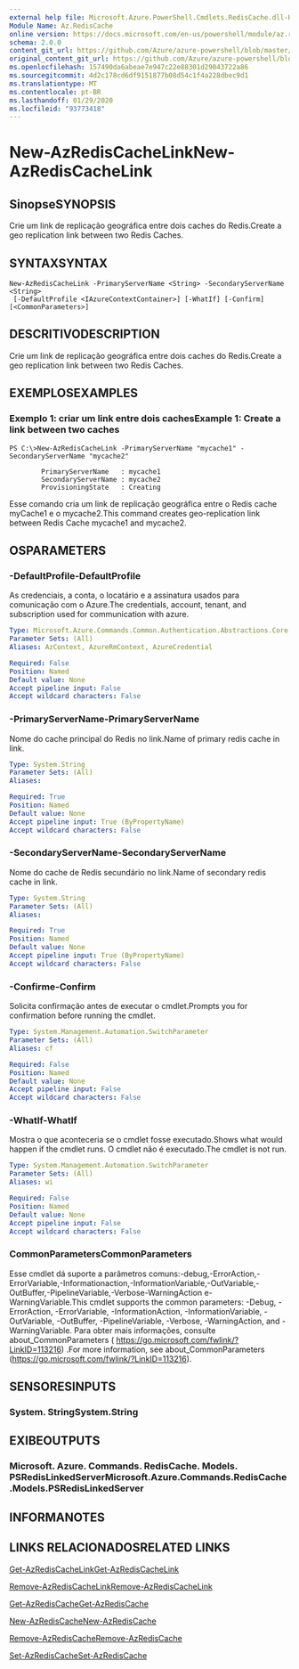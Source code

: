 ```yaml
---
external help file: Microsoft.Azure.PowerShell.Cmdlets.RedisCache.dll-Help.xml
Module Name: Az.RedisCache
online version: https://docs.microsoft.com/en-us/powershell/module/az.rediscache/new-azrediscachelink
schema: 2.0.0
content_git_url: https://github.com/Azure/azure-powershell/blob/master/src/RedisCache/RedisCache/help/New-AzRedisCacheLink.md
original_content_git_url: https://github.com/Azure/azure-powershell/blob/master/src/RedisCache/RedisCache/help/New-AzRedisCacheLink.md
ms.openlocfilehash: 157490da6abeae7e947c22e88301d29043722a86
ms.sourcegitcommit: 4d2c178cd6df9151877b08d54c1f4a228dbec9d1
ms.translationtype: MT
ms.contentlocale: pt-BR
ms.lasthandoff: 01/29/2020
ms.locfileid: "93773418"
---
```

# <span data-ttu-id="81ed9-101">New-AzRedisCacheLink</span><span class="sxs-lookup"><span data-stu-id="81ed9-101">New-AzRedisCacheLink</span></span>

## <span data-ttu-id="81ed9-102">Sinopse</span><span class="sxs-lookup"><span data-stu-id="81ed9-102">SYNOPSIS</span></span>
<span data-ttu-id="81ed9-103">Crie um link de replicação geográfica entre dois caches do Redis.</span><span class="sxs-lookup"><span data-stu-id="81ed9-103">Create a geo replication link between two Redis Caches.</span></span>

## <span data-ttu-id="81ed9-104">SYNTAX</span><span class="sxs-lookup"><span data-stu-id="81ed9-104">SYNTAX</span></span>

```
New-AzRedisCacheLink -PrimaryServerName <String> -SecondaryServerName <String>
 [-DefaultProfile <IAzureContextContainer>] [-WhatIf] [-Confirm] [<CommonParameters>]
```

## <span data-ttu-id="81ed9-105">DESCRITIVO</span><span class="sxs-lookup"><span data-stu-id="81ed9-105">DESCRIPTION</span></span>
<span data-ttu-id="81ed9-106">Crie um link de replicação geográfica entre dois caches do Redis.</span><span class="sxs-lookup"><span data-stu-id="81ed9-106">Create a geo replication link between two Redis Caches.</span></span>

## <span data-ttu-id="81ed9-107">EXEMPLOS</span><span class="sxs-lookup"><span data-stu-id="81ed9-107">EXAMPLES</span></span>

### <span data-ttu-id="81ed9-108">Exemplo 1: criar um link entre dois caches</span><span class="sxs-lookup"><span data-stu-id="81ed9-108">Example 1: Create a link between two caches</span></span>
```
PS C:\>New-AzRedisCacheLink -PrimaryServerName "mycache1" -SecondaryServerName "mycache2"

        PrimaryServerName   : mycache1
        SecondaryServerName : mycache2
        ProvisioningState   : Creating
```

<span data-ttu-id="81ed9-109">Esse comando cria um link de replicação geográfica entre o Redis cache myCache1 e o mycache2.</span><span class="sxs-lookup"><span data-stu-id="81ed9-109">This command creates geo-replication link between Redis Cache mycache1 and mycache2.</span></span>

## <span data-ttu-id="81ed9-110">OS</span><span class="sxs-lookup"><span data-stu-id="81ed9-110">PARAMETERS</span></span>

### <span data-ttu-id="81ed9-111">-DefaultProfile</span><span class="sxs-lookup"><span data-stu-id="81ed9-111">-DefaultProfile</span></span>
<span data-ttu-id="81ed9-112">As credenciais, a conta, o locatário e a assinatura usados para comunicação com o Azure.</span><span class="sxs-lookup"><span data-stu-id="81ed9-112">The credentials, account, tenant, and subscription used for communication with azure.</span></span>

```yaml
Type: Microsoft.Azure.Commands.Common.Authentication.Abstractions.Core.IAzureContextContainer
Parameter Sets: (All)
Aliases: AzContext, AzureRmContext, AzureCredential

Required: False
Position: Named
Default value: None
Accept pipeline input: False
Accept wildcard characters: False
```

### <span data-ttu-id="81ed9-113">-PrimaryServerName</span><span class="sxs-lookup"><span data-stu-id="81ed9-113">-PrimaryServerName</span></span>
<span data-ttu-id="81ed9-114">Nome do cache principal do Redis no link.</span><span class="sxs-lookup"><span data-stu-id="81ed9-114">Name of primary redis cache in link.</span></span>

```yaml
Type: System.String
Parameter Sets: (All)
Aliases:

Required: True
Position: Named
Default value: None
Accept pipeline input: True (ByPropertyName)
Accept wildcard characters: False
```

### <span data-ttu-id="81ed9-115">-SecondaryServerName</span><span class="sxs-lookup"><span data-stu-id="81ed9-115">-SecondaryServerName</span></span>
<span data-ttu-id="81ed9-116">Nome do cache de Redis secundário no link.</span><span class="sxs-lookup"><span data-stu-id="81ed9-116">Name of secondary redis cache in link.</span></span>

```yaml
Type: System.String
Parameter Sets: (All)
Aliases:

Required: True
Position: Named
Default value: None
Accept pipeline input: True (ByPropertyName)
Accept wildcard characters: False
```

### <span data-ttu-id="81ed9-117">-Confirme</span><span class="sxs-lookup"><span data-stu-id="81ed9-117">-Confirm</span></span>
<span data-ttu-id="81ed9-118">Solicita confirmação antes de executar o cmdlet.</span><span class="sxs-lookup"><span data-stu-id="81ed9-118">Prompts you for confirmation before running the cmdlet.</span></span>

```yaml
Type: System.Management.Automation.SwitchParameter
Parameter Sets: (All)
Aliases: cf

Required: False
Position: Named
Default value: None
Accept pipeline input: False
Accept wildcard characters: False
```

### <span data-ttu-id="81ed9-119">-WhatIf</span><span class="sxs-lookup"><span data-stu-id="81ed9-119">-WhatIf</span></span>
<span data-ttu-id="81ed9-120">Mostra o que aconteceria se o cmdlet fosse executado.</span><span class="sxs-lookup"><span data-stu-id="81ed9-120">Shows what would happen if the cmdlet runs.</span></span>
<span data-ttu-id="81ed9-121">O cmdlet não é executado.</span><span class="sxs-lookup"><span data-stu-id="81ed9-121">The cmdlet is not run.</span></span>

```yaml
Type: System.Management.Automation.SwitchParameter
Parameter Sets: (All)
Aliases: wi

Required: False
Position: Named
Default value: None
Accept pipeline input: False
Accept wildcard characters: False
```

### <span data-ttu-id="81ed9-122">CommonParameters</span><span class="sxs-lookup"><span data-stu-id="81ed9-122">CommonParameters</span></span>
<span data-ttu-id="81ed9-123">Esse cmdlet dá suporte a parâmetros comuns:-debug,-ErrorAction,-ErrorVariable,-Informationaction,-InformationVariable,-OutVariable,-OutBuffer,-PipelineVariable,-Verbose-WarningAction e-WarningVariable.</span><span class="sxs-lookup"><span data-stu-id="81ed9-123">This cmdlet supports the common parameters: -Debug, -ErrorAction, -ErrorVariable, -InformationAction, -InformationVariable, -OutVariable, -OutBuffer, -PipelineVariable, -Verbose, -WarningAction, and -WarningVariable.</span></span> <span data-ttu-id="81ed9-124">Para obter mais informações, consulte about_CommonParameters ( https://go.microsoft.com/fwlink/?LinkID=113216) .</span><span class="sxs-lookup"><span data-stu-id="81ed9-124">For more information, see about_CommonParameters (https://go.microsoft.com/fwlink/?LinkID=113216).</span></span>

## <span data-ttu-id="81ed9-125">SENSORES</span><span class="sxs-lookup"><span data-stu-id="81ed9-125">INPUTS</span></span>

### <span data-ttu-id="81ed9-126">System. String</span><span class="sxs-lookup"><span data-stu-id="81ed9-126">System.String</span></span>

## <span data-ttu-id="81ed9-127">EXIBE</span><span class="sxs-lookup"><span data-stu-id="81ed9-127">OUTPUTS</span></span>

### <span data-ttu-id="81ed9-128">Microsoft. Azure. Commands. RedisCache. Models. PSRedisLinkedServer</span><span class="sxs-lookup"><span data-stu-id="81ed9-128">Microsoft.Azure.Commands.RedisCache.Models.PSRedisLinkedServer</span></span>

## <span data-ttu-id="81ed9-129">INFORMA</span><span class="sxs-lookup"><span data-stu-id="81ed9-129">NOTES</span></span>

## <span data-ttu-id="81ed9-130">LINKS RELACIONADOS</span><span class="sxs-lookup"><span data-stu-id="81ed9-130">RELATED LINKS</span></span>

[<span data-ttu-id="81ed9-131">Get-AzRedisCacheLink</span><span class="sxs-lookup"><span data-stu-id="81ed9-131">Get-AzRedisCacheLink</span></span>](./Get-AzRedisCacheLink.md)

[<span data-ttu-id="81ed9-132">Remove-AzRedisCacheLink</span><span class="sxs-lookup"><span data-stu-id="81ed9-132">Remove-AzRedisCacheLink</span></span>](./Remove-AzRedisCacheLink.md)

[<span data-ttu-id="81ed9-133">Get-AzRedisCache</span><span class="sxs-lookup"><span data-stu-id="81ed9-133">Get-AzRedisCache</span></span>](./Get-AzRedisCache.md)

[<span data-ttu-id="81ed9-134">New-AzRedisCache</span><span class="sxs-lookup"><span data-stu-id="81ed9-134">New-AzRedisCache</span></span>](./New-AzRedisCache.md)

[<span data-ttu-id="81ed9-135">Remove-AzRedisCache</span><span class="sxs-lookup"><span data-stu-id="81ed9-135">Remove-AzRedisCache</span></span>](./Remove-AzRedisCache.md)

[<span data-ttu-id="81ed9-136">Set-AzRedisCache</span><span class="sxs-lookup"><span data-stu-id="81ed9-136">Set-AzRedisCache</span></span>](./Set-AzRedisCache.md)